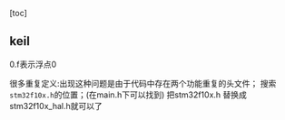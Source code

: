 [toc]

## keil

0.f表示浮点0

很多重复定义:出现这种问题是由于代码中存在两个功能重复的头文件；
搜索`stm32f10x.h`的位置；(在main.h下可以找到)
把stm32f10x.h 替换成stm32f10x_hal.h就可以了

